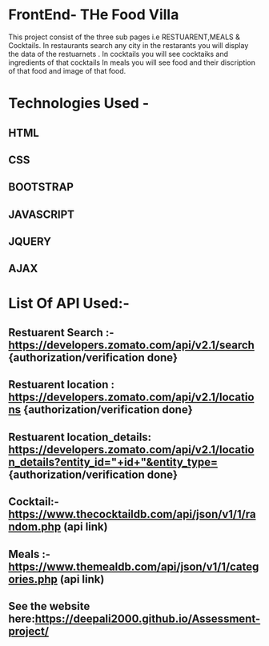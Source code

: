 
# FrontEnd- THe Food Villa
 This project consist of the three sub pages i.e RESTUARENT,MEALS & Cocktails.
 In restaurants search any city in the restarants you will display the data of the restuarnets . 
 In cocktails you will see cocktaiks and ingredients of that cocktails 
 In meals you will see food and their discription of that food and image of that food.
 

# Technologies Used -
## HTML
## CSS
## BOOTSTRAP
## JAVASCRIPT
## JQUERY
## AJAX

# List Of API Used:-
## Restuarent Search :-https://developers.zomato.com/api/v2.1/search    {authorization/verification done}

## Restuarent location :   https://developers.zomato.com/api/v2.1/locations   {authorization/verification done}

## Restuarent location_details:  https://developers.zomato.com/api/v2.1/location_details?entity_id="+id+"&entity_type= {authorization/verification done}
                  
## Cocktail:-https://www.thecocktaildb.com/api/json/v1/1/random.php (api link)

## Meals :-https://www.themealdb.com/api/json/v1/1/categories.php (api link) 

## See the website here:https://deepali2000.github.io/Assessment-project/
